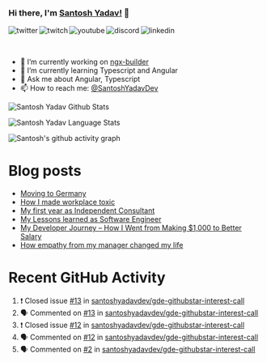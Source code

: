 ### Hi there, I'm [Santosh Yadav!](https://santoshyadav.dev) 👋

<p>
<a href="https://twitter.com/SantoshYadavDev">
   <img align="left" alt="twitter" src="https://img.shields.io/badge/Twitter-1DA1F2?style=for-the-badge&logo=twitter&logoColor=white" />
</a>&nbsp;&nbsp;

<a href="https://www.twitch.tv/santoshyadavdev">
   <img align="left" alt="twitch" src="https://img.shields.io/badge/Twitch-9146FF?style=for-the-badge&logo=twitch&logoColor=white" />
</a>&nbsp;&nbsp;

<a href="https://www.youtube.com/c/TechTalksWithSantosh">
   <img align="left" alt="youtube" src="https://img.shields.io/badge/YouTube-FF0000?style=for-the-badge&logo=youtube&logoColor=white" />
</a>&nbsp;&nbsp;

<a href="https://discord.gg/m6cNkVfXrQ">
   <img align="left" alt="discord" src="https://img.shields.io/badge/Discord-7289DA?style=for-the-badge&logo=discord&logoColor=white" />
</a>&nbsp;&nbsp;

<a href="https://www.linkedin.com/in/santoshyadavdev/">
   <img align="left" alt="linkedin" src="https://img.shields.io/badge/LinkedIn-0077B5?style=for-the-badge&logo=linkedin&logoColor=white" />
</a>
<p/>

<br/>
<p>

- 🔭 I’m currently working on [ngx-builder](https://github.com/ngx-builders)
- 🌱 I’m currently learning Typescript and Angular
- 💬 Ask me about Angular, Typescript
- 📫 How to reach me: [@SantoshYadavDev](https://twitter.com/SantoshYadavDev)

</p>

![Santosh Yadav Github Stats](https://github-readme-stats.vercel.app/api?username=SantoshYadavDev&show_icons=true&include_all_commits=true&theme=radical)

![Santosh Yadav Language Stats](https://github-readme-stats.vercel.app/api/top-langs/?username=SantoshYadavDev&layout=compact&theme=radical)

![Santosh's github activity graph](https://activity-graph.herokuapp.com/graph?username=SantoshYadavDev&theme=dracula)

# Blog posts
<!-- BLOG-POST-LIST:START -->
- [Moving to Germany](https://dev.to/santoshyadav198613/moving-to-germany-4no9)
- [How I made workplace toxic](https://dev.to/this-is-learning/how-i-made-workplace-toxic-1ici)
- [My first year as Independent Consultant](https://dev.to/this-is-learning/my-first-year-as-independent-consultant-49ij)
- [My Lessons learned as Software Engineer](https://dev.to/this-is-learning/my-lessons-learned-as-software-engineer-3bae)
- [My Developer Journey – How I Went from Making $1,000 to Better Salary](https://dev.to/this-is-learning/my-developer-journey-how-i-went-from-making-1-000-to-better-salary-11om)
- [How empathy from my manager changed my life](https://dev.to/this-is-learning/how-empathy-from-my-manager-changed-my-life-1ac0)
<!-- BLOG-POST-LIST:END -->

# Recent GitHub Activity
<!--START_SECTION:activity-->
1. ❗️ Closed issue [#13](https://github.com/santoshyadavdev/gde-githubstar-interest-call/issues/13) in [santoshyadavdev/gde-githubstar-interest-call](https://github.com/santoshyadavdev/gde-githubstar-interest-call)
2. 🗣 Commented on [#13](https://github.com/santoshyadavdev/gde-githubstar-interest-call/issues/13) in [santoshyadavdev/gde-githubstar-interest-call](https://github.com/santoshyadavdev/gde-githubstar-interest-call)
3. ❗️ Closed issue [#12](https://github.com/santoshyadavdev/gde-githubstar-interest-call/issues/12) in [santoshyadavdev/gde-githubstar-interest-call](https://github.com/santoshyadavdev/gde-githubstar-interest-call)
4. 🗣 Commented on [#12](https://github.com/santoshyadavdev/gde-githubstar-interest-call/issues/12) in [santoshyadavdev/gde-githubstar-interest-call](https://github.com/santoshyadavdev/gde-githubstar-interest-call)
5. 🗣 Commented on [#2](https://github.com/santoshyadavdev/gde-githubstar-interest-call/issues/2) in [santoshyadavdev/gde-githubstar-interest-call](https://github.com/santoshyadavdev/gde-githubstar-interest-call)
<!--END_SECTION:activity-->
